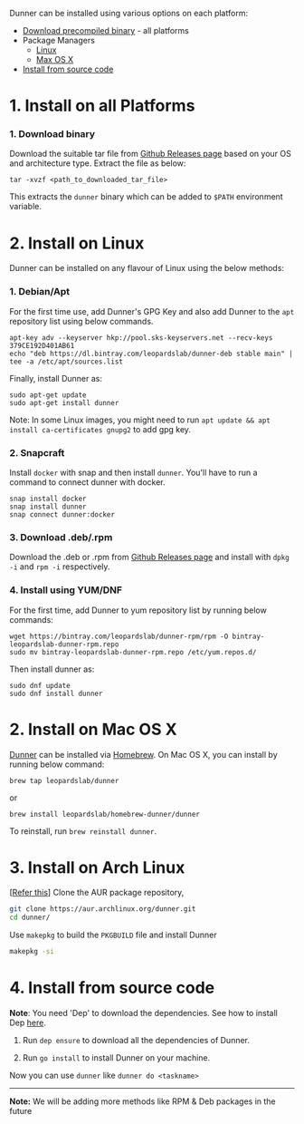 Dunner can be installed using various options on each platform:

* [Download precompiled binary](https://github.com/leopardslab/dunner/wiki/Installation-Guide/_edit#1-install-on-all-platforms) - all platforms
* Package Managers
  - [Linux](https://github.com/leopardslab/dunner/wiki/Installation-Guide/_edit#2-install-on-linux)
  - [Max OS X](https://github.com/leopardslab/dunner/wiki/Installation-Guide/_edit#2-install-on-mac-os-x)
* [Install from source code](https://github.com/leopardslab/dunner/wiki/Installation-Guide#3-install-from-source-code)

# 1. Install on all Platforms

### 1. Download binary

Download the suitable tar file from [Github Releases page](https://github.com/leopardslab/Dunner/releases/) based on your OS and architecture type. 
Extract the file as below:
```
tar -xvzf <path_to_downloaded_tar_file>
```
This extracts the `dunner` binary which can be added to `$PATH` environment variable.

# 2. Install on Linux

Dunner can be installed on any flavour of Linux using the below methods:

### 1. Debian/Apt

For the first time use, add Dunner's GPG Key and also add Dunner to the `apt` repository list using below commands.
```
apt-key adv --keyserver hkp://pool.sks-keyservers.net --recv-keys 379CE192D401AB61
echo "deb https://dl.bintray.com/leopardslab/dunner-deb stable main" | tee -a /etc/apt/sources.list
```

Finally, install Dunner as:
```
sudo apt-get update
sudo apt-get install dunner
```

Note: In some Linux images, you might need to run `apt update && apt install ca-certificates gnupg2` to add gpg key.

### 2. Snapcraft
Install `docker` with snap and then install `dunner`. You'll have to run a command to connect dunner with docker.

```
snap install docker
snap install dunner
snap connect dunner:docker
```

### 3. Download .deb/.rpm
Download the .deb or .rpm from [Github Releases page](https://github.com/leopardslab/Dunner/releases/) and install with `dpkg -i` and `rpm -i` respectively.

### 4. Install using YUM/DNF

For the first time, add Dunner to yum repository list by running below commands:
```
wget https://bintray.com/leopardslab/dunner-rpm/rpm -O bintray-leopardslab-dunner-rpm.repo 
sudo mv bintray-leopardslab-dunner-rpm.repo /etc/yum.repos.d/
```

Then install dunner as:

```
sudo dnf update
sudo dnf install dunner
```

# 2. Install on Mac OS X
[Dunner](https://github.com/leopardslab/Dunner) can be installed via [Homebrew](https://brew.sh/). On Mac OS X, you can install by running below command:

```
brew tap leopardslab/dunner
```
or
```
brew install leopardslab/homebrew-dunner/dunner
```

To reinstall, run `brew reinstall dunner`.

# 3. Install on Arch Linux
[[Refer this](https://wiki.archlinux.org/index.php/Arch_User_Repository#Installing_packages)]
Clone the AUR package repository,
```bash
git clone https://aur.archlinux.org/dunner.git
cd dunner/
```
Use `makepkg` to build the `PKGBUILD` file and install Dunner
```bash
makepkg -si
```

# 4. Install from source code

**Note**: You need 'Dep' to download the dependencies. See how to install Dep [here](https://golang.github.io/dep/docs/installation.html).

1. Run `dep ensure` to download all the dependencies of Dunner.

2. Run `go install` to install Dunner on your machine.

Now you can use `dunner` like `dunner do <taskname>`

***

**Note:** We will be adding more methods like RPM & Deb packages in the future
